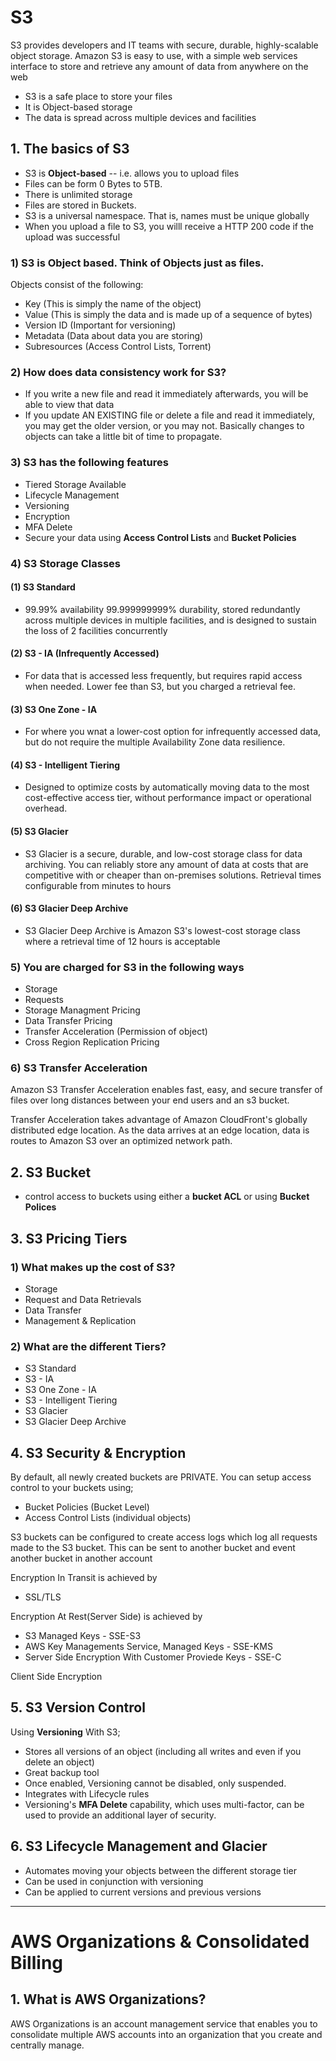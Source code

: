 # S3

S3 provides developers and IT teams with secure, durable, highly-scalable object storage. Amazon S3 is easy to use, with a simple web services interface to store and retrieve any amount of data from anywhere on the web

- S3 is a safe place to store your files
- It is Object-based storage
- The data is spread across multiple devices and facilities

## 1. The basics of S3
- S3 is **Object-based** \-\- i.e. allows you to upload files
- Files can be form 0 Bytes to 5TB.
- There is unlimited storage
- Files are stored in Buckets.
- S3 is a universal namespace. That is, names must be unique globally
- When you upload a file to S3, you willl receive a HTTP 200 code if the upload was successful

### 1) S3 is Object based. Think of Objects just as files.

Objects consist of the following:

- Key (This is simply the name of the object)
- Value (This is simply the data and is made up of a sequence of bytes)
- Version ID (Important for versioning)
- Metadata (Data about data you are storing)
- Subresources (Access Control Lists, Torrent)

### 2) How does data consistency work for S3?

- If you write a new file and read it immediately afterwards, you will be able to view that data
- If you update AN EXISTING file or delete a file and read it immediately, you may get the older version, or you may not. Basically changes to objects can take a little bit of time to propagate.

### 3) S3 has the following features

- Tiered Storage Available
- Lifecycle Management
- Versioning
- Encryption
- MFA Delete
- Secure your data using **Access Control Lists** and **Bucket Policies**

### 4) S3 Storage Classes

#### (1) S3 Standard

- 99.99% availability 99.999999999% durability, stored redundantly across multiple devices in multiple facilities, and is designed to sustain the loss of 2 facilities concurrently

#### (2) S3 - IA (Infrequently Accessed)

- For data that is accessed less frequently, but requires rapid access when needed. Lower fee than S3, but you charged a retrieval fee.

#### (3) S3 One Zone - IA

- For where you wnat a lower-cost option for infrequently accessed data, but do not require the multiple Availability Zone data resilience.

#### (4) S3 - Intelligent Tiering

- Designed to optimize costs by automatically moving data to the most cost-effective access tier, without performance impact or operational overhead.

#### (5) S3 Glacier

- S3 Glacier is a secure, durable, and low-cost storage class for data archiving. You can reliably store any amount of data at costs that are competitive with or cheaper than on-premises solutions. Retrieval times configurable from minutes to hours

#### (6) S3 Glacier Deep Archive

- S3 Glacier Deep Archive is Amazon S3's lowest-cost storage class where a retrieval time of 12 hours is acceptable

### 5) You are charged for S3 in the following ways

- Storage
- Requests
- Storage Managment Pricing
- Data Transfer Pricing
- Transfer Acceleration (Permission of object)
- Cross Region Replication Pricing

### 6) S3 Transfer Acceleration

Amazon S3 Transfer Acceleration enables fast, easy, and secure transfer of files over long distances between your end users and an s3 bucket.

Transfer Acceleration takes advantage of Amazon CloudFront's globally distributed edge location. As the data arrives at an edge location, data is routes to Amazon S3 over an optimized network path.


## 2. S3 Bucket
 - control access to buckets using either a **bucket ACL** or using **Bucket Polices**


## 3. S3 Pricing Tiers

### 1) What makes up the cost of S3?
 - Storage
 - Request and Data Retrievals
 - Data Transfer
 - Management & Replication

### 2) What are the different Tiers?
 - S3 Standard
 - S3 - IA
 - S3 One Zone - IA
 - S3 - Intelligent Tiering
 - S3 Glacier
 - S3 Glacier Deep Archive


## 4. S3 Security & Encryption
 By default, all newly created buckets are PRIVATE. You can setup access control to your buckets using;
  - Bucket Policies (Bucket Level)
  - Access Control Lists (individual objects)

 S3 buckets can be configured to create access logs which log all requests made to the S3 bucket. This can be sent to another bucket and event another bucket in another account

 Encryption In Transit is achieved by
  - SSL/TLS

 Encryption At Rest(Server Side) is achieved by
  - S3 Managed Keys - SSE-S3
  - AWS Key Managements Service, Managed Keys - SSE-KMS
  - Server Side Encryption With Customer Proviede Keys - SSE-C

 Client Side Encryption
  
## 5. S3 Version Control
 Using **Versioning** With S3;
  - Stores all versions of an object (including all writes and even if you delete an object)
  - Great backup tool
  - Once enabled, Versioning cannot be disabled, only suspended.
  - Integrates with Lifecycle rules
  - Versioning's **MFA Delete** capability, which uses multi-factor, can be used to provide an additional layer of security.

## 6. S3 Lifecycle Management and Glacier
 - Automates moving your objects between the different storage tier
 - Can be used in conjunction with versioning
 - Can be applied to current versions and previous versions

---

# AWS Organizations & Consolidated Billing
 
 ## 1. What is AWS Organizations?
  AWS Organizations is an account management service that enables you to consolidate multiple AWS accounts into an organization that you create and centrally manage.

